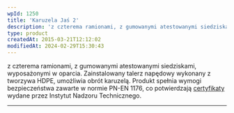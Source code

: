 ```yaml
---
wpId: 1250
title: 'Karuzela Jaś 2'
description: 'z czterema ramionami, z gumowanymi atestowanymi siedziskami, wyposażonymi w oparcia. Zainstalowany talerz napędowy wykonany z tworzywa HDPE, umożliwia obrót karuzelą. Produkt spełnia wymogi bezpieczeństwa zawarte w normie PN-EN 1176, co potwierdzają certyfikaty wydane przez Instytut Nadzoru Technicznego.'
type: product
createdAt: 2015-03-21T12:12:02
modifiedAt: 2024-02-29T15:30:43
---
```



z czterema ramionami, z gumowanymi atestowanymi siedziskami, wyposażonymi w oparcia. Zainstalowany talerz napędowy wykonany z tworzywa HDPE, umożliwia obrót karuzelą. Produkt spełnia wymogi bezpieczeństwa zawarte w normie PN-EN 1176, co potwierdzają [certyfikaty](https://comes.pl/certyfikowane-place-zabaw/) wydane przez Instytut Nadzoru Technicznego.

* * *